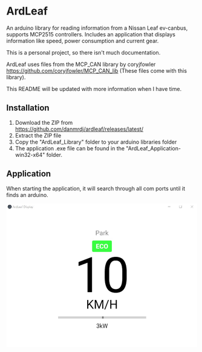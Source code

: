 # ArdLeaf
An arduino library for reading information from a Nissan Leaf ev-canbus, supports MCP2515 controllers.
Includes an application that displays information like speed, power consumption and current gear.

This is a personal project, so there isn't much documentation.

ArdLeaf uses files from the MCP_CAN library by coryjfowler https://github.com/coryjfowler/MCP_CAN_lib 
(These files come with this library).

This README will be updated with more information when I have time.

## Installation
1. Download the ZIP from https://github.com/danmrdj/ardleaf/releases/latest/
2. Extract the ZIP file
3. Copy the "ArdLeaf_Library" folder to your arduino libraries folder
4. The application .exe file can be found in the "ArdLeaf_Application-win32-x64" folder.

## Application
When starting the application, it will search through all com ports until it finds an arduino.

![Image of application](Images/application.jpg)